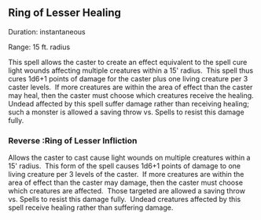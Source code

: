 ## Ring of Lesser Healing    

Duration: instantaneous

Range: 15 ft. radius

This spell allows the caster to create an effect equivalent to the spell cure light wounds affecting multiple creatures within a 15' radius.  This spell thus cures 1d6+1 points of damage for the caster plus one living creature per 3 caster levels.  If more creatures are within the area of effect than the caster may heal, then the caster must choose which creatures receive the healing.  Undead affected by this spell suffer damage rather than receiving healing; such a monster is allowed a saving throw vs. Spells to resist this damage fully.

### Reverse :Ring of Lesser Infliction

Allows the caster to cast cause light wounds on multiple creatures within a 15' radius.  This form of the spell causes 1d6+1 points of damage to one living creature per 3 levels of the caster.  If more creatures are within the area of effect than the caster may damage, then the caster must choose which creatures are affected.  Those targeted are allowed a saving throw vs. Spells to resist this damage fully.  Undead creatures affected by this spell receive healing rather than suffering damage.